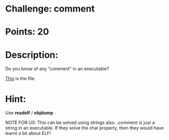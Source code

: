 # Challenge: comment

# Points: 20

# Description: 

Do you know of any "comment" in an executable?

[This](./comment) is the file. 

# Hint: 

Use **readelf** / **objdump** . 

NOTE FOR US: This can be solved using strings also. .comment is just a string in an executable. If they solve the chal properly, then they would have learnt a bit about ELF!

